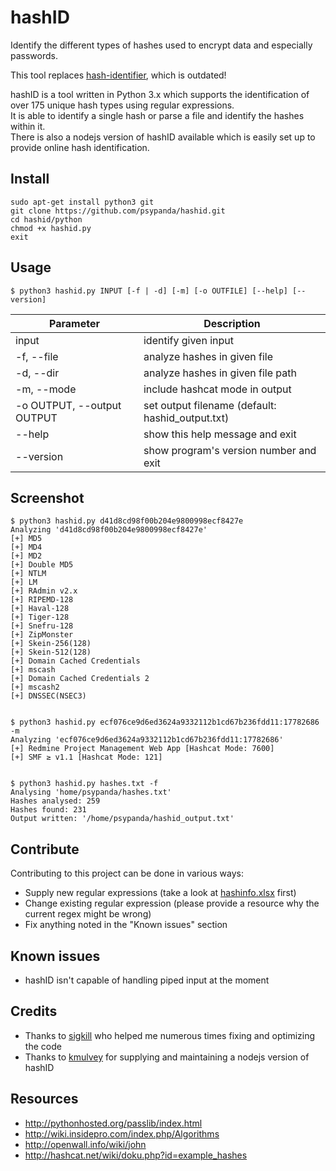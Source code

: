 hashID
======

Identify the different types of hashes used to encrypt data and especially passwords.

This tool replaces [hash-identifier](http://code.google.com/p/hash-identifier/), which is outdated!
 
hashID is a tool written in Python 3.x which supports the identification of over 175 unique hash types using regular expressions.           
It is able to identify a single hash or parse a file and identify the hashes within it.    
There is also a nodejs version of hashID available which is easily set up to provide online hash identification.  


Install
------
```
sudo apt-get install python3 git
git clone https://github.com/psypanda/hashid.git
cd hashid/python
chmod +x hashid.py
exit
```

Usage
------
```
$ python3 hashid.py INPUT [-f | -d] [-m] [-o OUTFILE] [--help] [--version]
```

| Parameter        				| Description      				  					|
| ----------------------------- | -------------------------------------------------	|
| input					      	| identify given input  		  					|  
| -f, --file 					| analyze hashes in given file	  					|
| -d, --dir 					| analyze hashes in given file path					|
| -m, --mode	              	| include hashcat mode in output					|
| -o OUTPUT, --output OUTPUT	| set output filename (default: hashid_output.txt)	|
| --help	    				| show this help message and exit 					|
| --version                   	| show program's version number and exit			|


Screenshot
------
```
$ python3 hashid.py d41d8cd98f00b204e9800998ecf8427e
Analyzing 'd41d8cd98f00b204e9800998ecf8427e'
[+] MD5
[+] MD4
[+] MD2
[+] Double MD5
[+] NTLM
[+] LM
[+] RAdmin v2.x
[+] RIPEMD-128
[+] Haval-128
[+] Tiger-128
[+] Snefru-128
[+] ZipMonster
[+] Skein-256(128)
[+] Skein-512(128)
[+] Domain Cached Credentials
[+] mscash
[+] Domain Cached Credentials 2
[+] mscash2
[+] DNSSEC(NSEC3)


$ python3 hashid.py ecf076ce9d6ed3624a9332112b1cd67b236fdd11:17782686 -m
Analyzing 'ecf076ce9d6ed3624a9332112b1cd67b236fdd11:17782686'
[+] Redmine Project Management Web App [Hashcat Mode: 7600]
[+] SMF ≥ v1.1 [Hashcat Mode: 121]


$ python3 hashid.py hashes.txt -f
Analysing 'home/psypanda/hashes.txt'
Hashes analysed: 259
Hashes found: 231
Output written: '/home/psypanda/hashid_output.txt'
```

Contribute
------
Contributing to this project can be done in various ways:
* Supply new regular expressions (take a look at [hashinfo.xlsx](hashinfo.xlsx) first)
* Change existing regular expression (please provide a resource why the current regex might be wrong)
* Fix anything noted in the "Known issues" section

Known issues
------
* hashID isn't capable of handling piped input at the moment

Credits
------
* Thanks to [sigkill](https://github.com/sigkill-rcode) who helped me numerous times fixing and optimizing the code
* Thanks to [kmulvey](https://github.com/kmulvey) for supplying and maintaining a nodejs version of hashID

Resources
------
* http://pythonhosted.org/passlib/index.html
* http://wiki.insidepro.com/index.php/Algorithms
* http://openwall.info/wiki/john
* http://hashcat.net/wiki/doku.php?id=example_hashes
